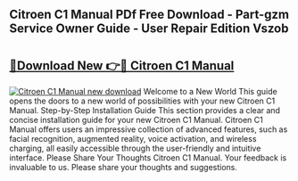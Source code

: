 ## Citroen C1 Manual PDf Free Download - Part-gzm Service Owner Guide - User Repair Edition Vszob

# <h2><a href="http://cf2708.oget.top/?id=Citroen+C1+Manual">🔗Download New 👉🔴 Citroen C1 Manual</a></h2>

[![Citroen C1 Manual new download](https://i.imgur.com/5g1atiW.png)](http://cf2708.oget.top/?id=Citroen+C1+Manual)
Welcome to a New World This guide opens the doors to a new world of possibilities with your new Citroen C1 Manual. Step-by-Step Installation Guide This section provides a clear and concise installation guide for your new Citroen C1 Manual. Citroen C1 Manual offers users an impressive collection of advanced features, such as facial recognition, augmented reality, voice activation, and wireless charging, all easily accessible through the user-friendly and intuitive interface. Please Share Your Thoughts Citroen C1 Manual. Your feedback is invaluable to us. Please share your thoughts and suggestions.

